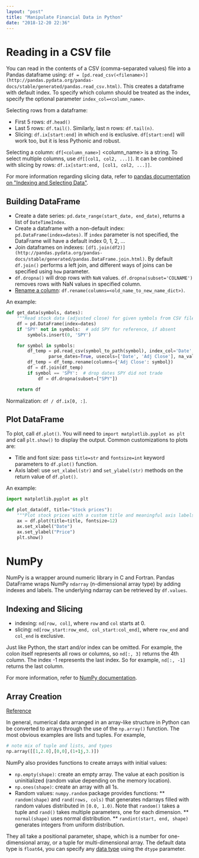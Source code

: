 ```yaml
---
layout: "post"
title: "Manipulate Financial Data in Python"
date: "2018-12-20 22:36"
---
```


# Reading in a CSV file
You can read in the contents of a CSV (comma-separated values) file into a Pandas dataframe using: `df = [pd.read_csv(<filename>)](http://pandas.pydata.org/pandas-docs/stable/generated/pandas.read_csv.html)`. This creates a dataframe with default index. To specify which column should be treated as the index, specify the optional parameter `index_col=<column_name>`.

Selecting rows from a dataframe:
* First 5 rows: `df.head()`
* Last 5 rows: `df.tail()`. Similarly, last n rows: `df.tail(n)`.
* Slicing: `df.ix[start:end]` in which `end` is exclusive. `df[start:end]` will work too, but it is less Pythonic and robust.

Selecting a column: `df[<column_name>]` <column_name> is a string. To select multiple columns, use `df[[col1, col2, ...]]`. It can be combined with slicing by rows: `df.ix[start:end, [col1, col2, ...]]`.

For more information regarding slicing data, refer to [pandas documentation on "Indexing and Selecting Data"](http://pandas.pydata.org/pandas-docs/stable/indexing.html).

## Building DataFrame
* Create a date series: `pd.date_range(start_date, end_date)`, returns a list of `DateTimeIndex`.
* Create a dataframe with a non-default index: `pd.DataFrame(index=dates)`. If `index` parameter is not specified, the DataFrame will have a default index 0, 1, 2, ...
* Join dataframes on indexes: `[df1.join(df2)](http://pandas.pydata.org/pandas-docs/stable/generated/pandas.DataFrame.join.html)`. By default `df.join()` performs a left join, and different ways of joins can be specified using `how` parameter.
* `df.dropna()` will drop rows with `NaN` values. `df.dropna(subset='COLNAME')` removes rows with NaN values in specified column.
* [Rename a column](http://pandas.pydata.org/pandas-docs/stable/generated/pandas.DataFrame.rename.html): `df.rename(columns=<old_name_to_new_name_dict>)`.

An example:

```python
def get_data(symbols, dates):
    """Read stock data (adjusted close) for given symbols from CSV files."""
    df = pd.DataFrame(index=dates)
    if 'SPY' not in symbols:  # add SPY for reference, if absent
        symbols.insert(0, 'SPY')

    for symbol in symbols:
        df_temp = pd.read_csv(symbol_to_path(symbol), index_col='Date',
                parse_dates=True, usecols=['Date', 'Adj Close'], na_values=['nan'])
        df_temp = df_temp.rename(columns={'Adj Close': symbol})
        df = df.join(df_temp)
        if symbol == 'SPY':  # drop dates SPY did not trade
            df = df.dropna(subset=["SPY"])

    return df
```

Normalization: `df / df.ix[0, :]`.

## Plot DataFrame
To plot, call `df.plot()`. You will need to `import matplotlib.pyplot as plt` and call `plt.show()` to display the output. Common customizations to plots are:
* Title and font size: pass `title=str` and `fontsize=int` keyword parameters to `df.plot()` function.
* Axis label: use `set_xlabel(str)` and `set_ylabel(str)` methods on the return value of `df.plot()`.

An example:
```python
import matplotlib.pyplot as plt

def plot_data(df, title="Stock prices"):
    """Plot stock prices with a custom title and meaningful axis labels."""
    ax = df.plot(title=title, fontsize=12)
    ax.set_xlabel("Date")
    ax.set_ylabel("Price")
    plt.show()
```

# NumPy
NumPy is a wrapper around numeric library in C and Fortran. Pandas DataFrame wraps NumPy `ndarray` (n-dimensional array type) by adding indexes and labels. The underlying ndarray can be retrieved by `df.values`.

## Indexing and Slicing
* indexing: `nd[row, col]`, where `row` and `col` starts at 0.
* slicing: `nd[row_start:row_end, col_start:col_end]`, where `row_end` and `col_end` is exclusive.

Just like Python, the start and/or index can be omitted. For example, the colon itself represents all rows or columns, so `nd[:, 3]` returns the 4th column. The index -1 represents the last index. So for example, `nd[:, -1]` returns the last column.

For more information, refer to [NumPy documentation](https://docs.scipy.org/doc/numpy/reference/arrays.indexing.html).

## Array Creation
[Reference](https://docs.scipy.org/doc/numpy/user/basics.creation.html)

In general, numerical data arranged in an array-like structure in Python can be converted to arrays through the use of the `np.array()` function. The most obvious examples are lists and tuples. For example,

```python
# note mix of tuple and lists, and types
np.array([[1,2.0],[0,0],(1+1j,3.)])
```

NumPy also provides functions to create arrays with initial values:
* `np.empty(shape)`: create an empty array. The value at each position is uninitialized (random value depending on the memory location).
* `np.ones(shape)`: create an array with all 1s.
* Random values: `numpy.random` package provides functions:
    ** `random(shape)` and `rand(rows, cols)` that generates ndarrays filled with random values distributed in `[0.0, 1.0)`. Note that `random()` takes a tuple and `rand()` takes multiple parameters, one for each dimension.
    ** `normal(shape)` uses normal distribution.
    ** `randint(start, end, shape)` generates integers from uniform distribution.

They all take a positional parameter, shape, which is a number for one-dimensional array, or a tuple for multi-dimensional array. The default data type is `float64`, you can specify any [data type](https://docs.scipy.org/doc/numpy/user/basics.types.html) using the `dtype` parameter.
